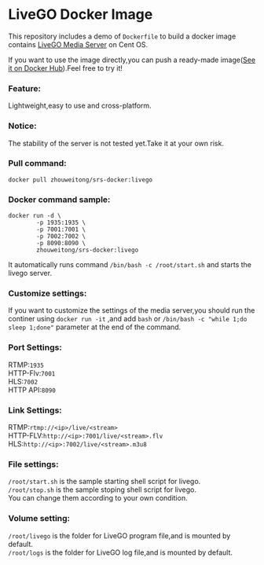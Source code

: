 # LiveGO Docker Image

This repository includes a demo of `Dockerfile` to build a docker image contains [LiveGO Media Server](https://github.com/gwuhaolin/livego) on Cent OS.  

If you want to use the image directly,you can push a ready-made image([See it on Docker Hub](https://hub.docker.com/r/zhouweitong/srs-docker/tags/)).Feel free to try it!  

### Feature: 
Lightweight,easy to use and cross-platform. 

### Notice: 
The stability of the server is not tested yet.Take it at your own risk. 

### Pull command:  

`docker pull zhouweitong/srs-docker:livego`

### Docker command sample:  
  
```
docker run -d \
		-p 1935:1935 \
		-p 7001:7001 \
		-p 7002:7002 \
		-p 8090:8090 \
		zhouweitong/srs-docker:livego
```  
It automatically runs command `/bin/bash -c /root/start.sh` and starts the livego server. 

### Customize settings:
If you want to customize the settings of the media server,you should run the continer using `docker run -it` ,and add `bash` or `/bin/bash -c "while 1;do sleep 1;done"` parameter at the end of the command. 

### Port Settings: 
RTMP:`1935`  
HTTP-Flv:`7001`  
HLS:`7002`  
HTTP API:`8090` 

### Link Settings: 
RTMP:`rtmp://<ip>/live/<stream>`  
HTTP-FLV:`http://<ip>:7001/live/<stream>.flv`  
HLS:`http://<ip>:7002/live/<stream>.m3u8`  

### File settings: 
`/root/start.sh` is the sample starting shell script for livego.  
`/root/stop.sh` is the sample stoping shell script for livego.  
You can change them according to your own condition.  

### Volume setting:  

`/root/livego` is the folder for LiveGO program file,and is mounted by default.  
`/root/logs` is the folder for LiveGO log file,and is mounted by default.  